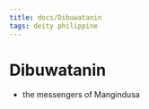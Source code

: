 ```yaml
---
title: docs/Dibuwatanin
tags: deity philippine
---
```


# Dibuwatanin
- the messengers of Mangindusa